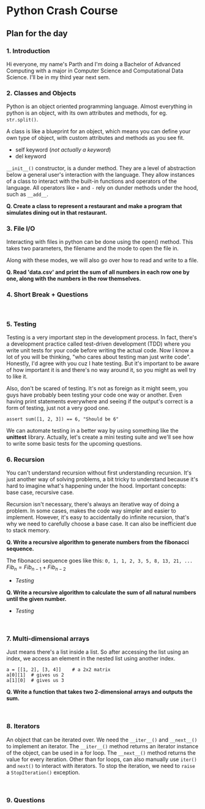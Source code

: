 # Python Crash Course

## Plan for the day

### 1. Introduction

Hi everyone, my name's Parth and I'm doing a Bachelor of Advanced Computing with a major in Computer Science and Computational Data Science. I'll be in my third year next sem.

### 2. Classes and Objects

Python is an object oriented programming language. Almost everything in python is an object, with its own attributes and methods, for eg. `str.split()`.

A class is like a blueprint for an object, which means you can define your own type of object, with custom attributes and methods as you see fit.

- self keyword (_not actually a keyword_)
- del keyword

`__init__()` constructor, is a dunder method. They are a level of abstraction below a general user's interaction with the language. They allow instances of a class to interact with the built-in functions and operators of the language. All operators like `+` and `-` rely on dunder methods under the hood, such as `__add__`.

__Q. Create a class to represent a restaurant and make a program that simulates dining out in that restaurant.__

### 3. File I/O

Interacting with files in python can be done using the open() method. This takes two parameters, the filename and the mode to open the file in.

Along with these modes, we will also go over how to read and write to a file.

__Q. Read 'data.csv' and print the sum of all numbers in each row one by one, along with the numbers in the row themselves.__

### 4. Short Break + Questions

<br>

### 5. Testing

Testing is a very important step in the development process. In fact, there's a development practice called test-driven development (TDD) where you write unit tests for your code before writing the actual code. Now I know a lot of you will be thinking, "who cares about testing man just write code". Honestly, I'd agree with you cuz I hate testing. But it's important to be aware of how important it is and there's no way around it, so you might as well try to like it.

Also, don't be scared of testing. It's not as foreign as it might seem, you guys have probably been testing your code one way or another. Even having print statements everywhere and seeing if the output's correct is a form of testing, just not a very good one.

`assert sum([1, 2, 3]) == 6, "Should be 6"`

We can automate testing in a better way by using something like the __unittest__ library. Actually, let's create a mini testing suite and we'll see how to write some basic tests for the upcoming questions.

### 6. Recursion

You can't understand recursion without first understanding recursion. It's just another way of solving problems, a bit tricky to understand because it's hard to imagine what's happening under the hood. Important concepts: base case, recursive case.

Recursion isn't necessary, there's always an iterative way of doing a problem. In some cases, makes the code way simpler and easier to implement. However, it's easy to accidentally do infinite recursion, that's why we need to carefully choose a base case. It can also be inefficient due to stack memory.

__Q. Write a recursive algorithm to generate numbers from the fibonacci sequence.__

The fibonacci sequence goes like this: `0, 1, 1, 2, 3, 5, 8, 13, 21, ...`<br>
$Fib_n = Fib_{n-1} + Fib_{n-2}$

- _Testing_

__Q. Write a recursive algorithm to calculate the sum of all natural numbers until the given number.__

- _Testing_

<br>

### 7. Multi-dimensional arrays

Just means there's a list inside a list. So after accessing the list using an index, we access an element in the nested list using another index.

```
a = [[1, 2], [3, 4]]    # a 2x2 matrix
a[0][1]  # gives us 2
a[1][0]  # gives us 3
```

__Q. Write a function that takes two 2-dimensional arrays and outputs the sum.__

<br>

### 8. Iterators

An object that can be iterated over. We need the `__iter__()` and `__next__()` to implement an iterator. The `__iter__()` method returns an iterator instance of the object, can be used in a for loop. The `__next__()` method returns the value for every iteration. Other than for loops, can also manually use `iter()` and `next()` to interact with iterators. To stop the iteration, we need to `raise` a `StopIteration()` exception.

<br>

### 9. Questions